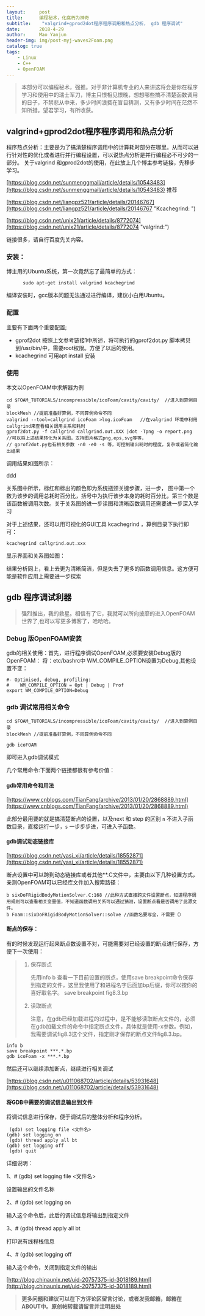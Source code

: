```yaml
---
layout:     post
title:      编程秘术，化腐朽为神奇
subtitle:    "valgrind+gprod2dot程序程序调用和热点分析， gdb 程序调试"
date:       2018-4-29
author:     Mao Yanjun
header-img: img/post-myj-waves2Foam.png
catalog: true
tags:
    - Linux
    - C++
    - OpenFOAM
---
```

> 本部分可以编程秘术，强推。对于非计算机专业的人来讲这将会是你在程序学习和使用中的瑞士军刀，博主只恨相见恨晚，想想哪些搞不清楚函数调用的日子，不禁悲从中来，多少时间浪费在盲目猜测，又有多少时间在茫然不知所措。望君学习，有所收获。

## valgrind+gprod2dot程序程序调用和热点分析

程序热点分析：主要是为了搞清楚程序调用中的计算耗时部分在哪里。从而可以进行针对性的优化或者进行并行编程设置，可以说热点分析是并行编程必不可少的一部分。
关于valgrind 和gprod2dot的使用，在此放上几个博主参考链接，先移步学习。

[https://blog.csdn.net/sunmenggmail/article/details/10543483](https://blog.csdn.net/sunmenggmail/article/details/10543483) 推荐

[https://blog.csdn.net/liangpz521/article/details/20146767](https://blog.csdn.net/liangpz521/article/details/20146767 "Kcachegrind: ")

[https://blog.csdn.net/unix21/article/details/8772074](https://blog.csdn.net/unix21/article/details/8772074 "valgrind:")

链接很多，请自行百度先关内容。

### 安装：

博主用的Ubuntu系统，第一次竟然忘了最简单的方式：

```
      sudo apt-get install valgrind kcachegrind 
```

编译安装时，gcc版本问题无法通过进行编译，建议小白用Ubuntu。

### 配置

主要有下面两个重要配置;
* gprof2dot 按照上文参考链接1中所述，将可执行的gprof2dot.py 脚本拷贝到/usr/bin/中，需要root权限。方便了以后的使用。
* kcachegrind 可用apt install 安装

### 使用

本文以OpenFOAM中求解器为例

```
cd $FOAM_TUTORIALS/incompressible/icoFoam/cavity/cavity/  //进入到算例目录
blockMesh //提前准备好算例，不同算例命令不同
valgrind --tool=callgrind icoFoam >log.icoFoam   //在valgrind 环境中利用callgrind来查看相关调用关系和耗时
gprof2dot.py -f callgrind callgrind.out.XXX |dot -Tpng -o report.png  
//可以将上述结果转化为关系图，支持图片格式png,eps,svg等等，
// gprof2dot.py也有相关参数 -n0 -e0 -s 等，可控制输出耗时的程度，复杂或者简化输出结果
```
调用结果如图所示：

ddd

关系图中所示，标红和标出的颜色即为系统瓶颈关键步骤，进一步，
图中第一个数为该步的调用总耗时百分比，括号中为执行该步本身的耗时百分比，第三个数是该函数被调用次数。关于关系图的进一步读图和清晰函数调用还需要进一步深入学习

对于上述结果，还可以用可视化的GUI工具 kcachegrind ，算例目录下执行即可：

```
kcachegrind callgrind.out.xxx
```
显示界面和关系图如图：

结果分析同上，看上去更为清晰简洁，但是失去了更多的函数调用信息。这方便可能是软件应用上需要进一步探索


## gdb 程序调试利器

> 强烈推出，我的救星。相信有了它，我就可以所向披靡的进入OpenFOAM世界了,也可以写更多博客了，哈哈哈。

### Debug 版OpenFOAM安装
gdb的相关使用：首先，进行程序调试OpenFOAM,必须要安装Debug版的OpenFOAM：
将：etc/bashrc中 WM_COMPILE_OPTION设置为Debug,其他设置不变：

```
#- Optimised, debug, profiling:
#    WM_COMPILE_OPTION = Opt | Debug | Prof
export WM_COMPILE_OPTION=Debug

```

### gdb 调试常用相关命令

```
cd $FOAM_TUTORIALS/incompressible/icoFoam/cavity/cavity/  //进入到算例目录
blockMesh //提前准备好算例，不同算例命令不同

gdb icoFOAM
```
即可进入gdb调试模式

几个常用命令:下面两个链接都很有参考价值：

#### gdb常用命令和用法 

[https://www.cnblogs.com/TianFang/archive/2013/01/20/2868889.html](https://www.cnblogs.com/TianFang/archive/2013/01/20/2868889.html)

此部分最用要的就是搞清楚断点的设置，以及next 和 step 的区别 ``n`` 不进入子函数目录，直接运行一步，``s`` 一步步步进，可进入子函数。

#### gdb调试动态链接库

[https://blog.csdn.net/yasi_xi/article/details/18552871](https://blog.csdn.net/yasi_xi/article/details/18552871)

断点设置中可以跨到动态链接库或者其他**.C文件中，主要由以下几种设置方式，亲测OpenFOAM可以已经库文件加入搜索路径：

```
b sixDoFRigidBodyMotionSolver.C:168 //此种方式直接跨文件设置断点，知道程序调用规则可以查看相关变量值，不知道函数调用关系可以通过猜测，设置断点看是否调用了此源文件。
b Foam::sixDoFRigidBodyMotionSolver::solve //函数名要写全，不需要（）
```

#### 断点的保存：

有的时候发现运行起来断点数设置不对，可能需要对已经设置的断点进行保存，方便下一次使用：
> 1. 保存断点
> 
>     先用info b 查看一下目前设置的断点，使用save breakpoint命令保存到指定的文件，这里我使用了和进程名字后面加bp后缀，你可以按你的喜好取名字。
>     save breakpoint fig8.3.bp
> 2. 读取断点
> 
>     注意，在gdb已经加载进程的过程中，是不能够读取断点文件的，必须在gdb加载文件的命令中指定断点文件，具体就是使用-x参数。例如，我需要调试fig8.3这个文件，指定刚才保存的断点文件fig8.3.bp。

```
info b
save breakpoint ***.*.bp
gdb icoFoam -x ***.*.bp
```

然后还可以继续添加断点，继续进行相关调试

[https://blog.csdn.net/u011068702/article/details/53931648](https://blog.csdn.net/u011068702/article/details/53931648)

#### 将GDB中需要的调试信息输出到文件

将调试信息进行保存，便于调试后的整体分析和程序分析。

```
 (gdb) set logging file <文件名>
(gdb) set logging on
 (gdb) thread apply all bt
(gdb) set logging off
 (gdb) quit
```

详细说明：

1、# (gdb) set logging file <文件名>

设置输出的文件名称

2、# (gdb) set logging on

输入这个命令后，此后的调试信息将输出到指定文件

3、# (gdb) thread apply all bt

打印说有线程栈信息

4、# (gdb) set logging off

输入这个命令，关闭到指定文件的输出

[http://blog.chinaunix.net/uid-20757375-id-3018189.html](http://blog.chinaunix.net/uid-20757375-id-3018189.html)

> **更多问题和建议可以在下方评论区留言讨论，或者发我邮箱，邮箱在ABOUT中。原创帖转载请留言并注明出处**










